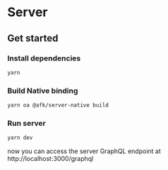 # Server

## Get started

### Install dependencies

```bash
yarn
```

### Build Native binding

```bash
yarn oa @afk/server-native build
```

### Run server

```bash
yarn dev
```

now you can access the server GraphQL endpoint at http://localhost:3000/graphql
